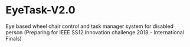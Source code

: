 # EyeTask-V2.0
Eye based wheel chair control and task manager system for disabled person (Preparing for IEEE SS12 Innovation challenge 2018 - International Finals)
